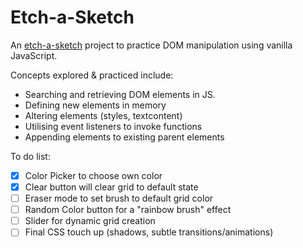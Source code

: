 # Etch-a-Sketch

An [etch-a-sketch](https://atwycodes.github.io/etch-a-sketch/) project to practice DOM manipulation using vanilla JavaScript.

Concepts explored & practiced include:
* Searching and retrieving DOM elements in JS.
* Defining new elements in memory
* Altering elements (styles, textcontent)
* Utilising event listeners to invoke functions
* Appending elements to existing parent elements

To do list:
- [x] Color Picker to choose own color
- [x] Clear button will clear grid to default state
- [ ] Eraser mode to set brush to default grid color 
- [ ] Random Color button for a "rainbow brush" effect
- [ ] Slider for dynamic grid creation
- [ ] Final CSS touch up (shadows, subtle transitions/animations)
